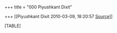 +++
title = "000 Piyushkant Dixit"

+++
[[Piyushkant Dixit	2010-03-09, 18:20:57 [Source](https://groups.google.com/g/bvparishat/c/8NUKEaQWuhw)]]



[TABLE]


